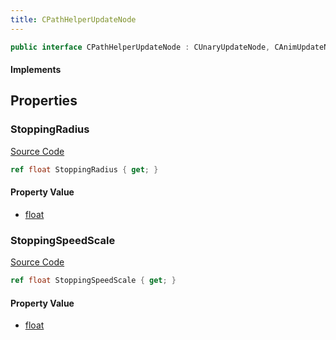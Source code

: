 ```yaml
---
title: CPathHelperUpdateNode
---
```


```csharp
public interface CPathHelperUpdateNode : CUnaryUpdateNode, CAnimUpdateNodeBase, ISchemaClass<CAnimUpdateNodeBase>, ISchemaClass<CUnaryUpdateNode>, ISchemaClass<CPathHelperUpdateNode>, ISchemaField, ISchemaClass, INativeHandle
```

#### Implements

## Properties

### StoppingRadius

[Source Code](https://github.com/swiftly-solution/swiftlys2/blob/beta/managed/src/SwiftlyS2.Generated/Schemas/Interfaces/CPathHelperUpdateNode.cs#L16)

```csharp
ref float StoppingRadius { get; }
```

#### Property Value

- [float](https://learn.microsoft.com/dotnet/api/system.single)

### StoppingSpeedScale

[Source Code](https://github.com/swiftly-solution/swiftlys2/blob/beta/managed/src/SwiftlyS2.Generated/Schemas/Interfaces/CPathHelperUpdateNode.cs#L18)

```csharp
ref float StoppingSpeedScale { get; }
```

#### Property Value

- [float](https://learn.microsoft.com/dotnet/api/system.single)

